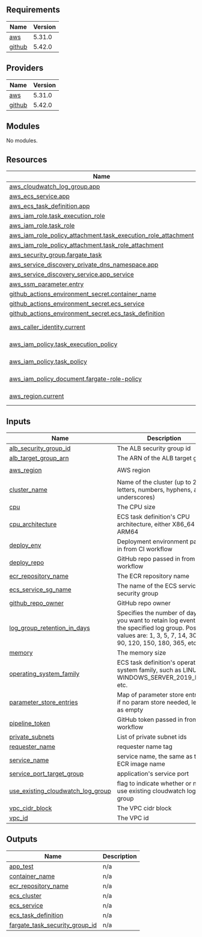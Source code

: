 <!-- BEGIN_TF_DOCS -->
## Requirements

| Name | Version |
|------|---------|
| <a name="requirement_aws"></a> [aws](#requirement\_aws) | 5.31.0 |
| <a name="requirement_github"></a> [github](#requirement\_github) | 5.42.0 |

## Providers

| Name | Version |
|------|---------|
| <a name="provider_aws"></a> [aws](#provider\_aws) | 5.31.0 |
| <a name="provider_github"></a> [github](#provider\_github) | 5.42.0 |

## Modules

No modules.

## Resources

| Name | Type |
|------|------|
| [aws_cloudwatch_log_group.app](https://registry.terraform.io/providers/hashicorp/aws/5.31.0/docs/resources/cloudwatch_log_group) | resource |
| [aws_ecs_service.app](https://registry.terraform.io/providers/hashicorp/aws/5.31.0/docs/resources/ecs_service) | resource |
| [aws_ecs_task_definition.app](https://registry.terraform.io/providers/hashicorp/aws/5.31.0/docs/resources/ecs_task_definition) | resource |
| [aws_iam_role.task_execution_role](https://registry.terraform.io/providers/hashicorp/aws/5.31.0/docs/resources/iam_role) | resource |
| [aws_iam_role.task_role](https://registry.terraform.io/providers/hashicorp/aws/5.31.0/docs/resources/iam_role) | resource |
| [aws_iam_role_policy_attachment.task_execution_role_attachment](https://registry.terraform.io/providers/hashicorp/aws/5.31.0/docs/resources/iam_role_policy_attachment) | resource |
| [aws_iam_role_policy_attachment.task_role_attachment](https://registry.terraform.io/providers/hashicorp/aws/5.31.0/docs/resources/iam_role_policy_attachment) | resource |
| [aws_security_group.fargate_task](https://registry.terraform.io/providers/hashicorp/aws/5.31.0/docs/resources/security_group) | resource |
| [aws_service_discovery_private_dns_namespace.app](https://registry.terraform.io/providers/hashicorp/aws/5.31.0/docs/resources/service_discovery_private_dns_namespace) | resource |
| [aws_service_discovery_service.app_service](https://registry.terraform.io/providers/hashicorp/aws/5.31.0/docs/resources/service_discovery_service) | resource |
| [aws_ssm_parameter.entry](https://registry.terraform.io/providers/hashicorp/aws/5.31.0/docs/resources/ssm_parameter) | resource |
| [github_actions_environment_secret.container_name](https://registry.terraform.io/providers/integrations/github/5.42.0/docs/resources/actions_environment_secret) | resource |
| [github_actions_environment_secret.ecs_service](https://registry.terraform.io/providers/integrations/github/5.42.0/docs/resources/actions_environment_secret) | resource |
| [github_actions_environment_secret.ecs_task_definition](https://registry.terraform.io/providers/integrations/github/5.42.0/docs/resources/actions_environment_secret) | resource |
| [aws_caller_identity.current](https://registry.terraform.io/providers/hashicorp/aws/5.31.0/docs/data-sources/caller_identity) | data source |
| [aws_iam_policy.task_execution_policy](https://registry.terraform.io/providers/hashicorp/aws/5.31.0/docs/data-sources/iam_policy) | data source |
| [aws_iam_policy.task_policy](https://registry.terraform.io/providers/hashicorp/aws/5.31.0/docs/data-sources/iam_policy) | data source |
| [aws_iam_policy_document.fargate-role-policy](https://registry.terraform.io/providers/hashicorp/aws/5.31.0/docs/data-sources/iam_policy_document) | data source |
| [aws_region.current](https://registry.terraform.io/providers/hashicorp/aws/5.31.0/docs/data-sources/region) | data source |

## Inputs

| Name | Description | Type | Default | Required |
|------|-------------|------|---------|:--------:|
| <a name="input_alb_security_group_id"></a> [alb\_security\_group\_id](#input\_alb\_security\_group\_id) | The ALB security group id | `string` | `"default"` | no |
| <a name="input_alb_target_group_arn"></a> [alb\_target\_group\_arn](#input\_alb\_target\_group\_arn) | The ARN of the ALB target group | `string` | `"default"` | no |
| <a name="input_aws_region"></a> [aws\_region](#input\_aws\_region) | AWS region | `string` | `"us-east-1"` | no |
| <a name="input_cluster_name"></a> [cluster\_name](#input\_cluster\_name) | Name of the cluster (up to 255 letters, numbers, hyphens, and underscores) | `string` | `""` | no |
| <a name="input_cpu"></a> [cpu](#input\_cpu) | The CPU size | `number` | `512` | no |
| <a name="input_cpu_architecture"></a> [cpu\_architecture](#input\_cpu\_architecture) | ECS task definition's CPU architecture, either X86\_64 or ARM64 | `string` | `"X86_64"` | no |
| <a name="input_deploy_env"></a> [deploy\_env](#input\_deploy\_env) | Deployment environment passed in from CI workflow | `string` | `"dev"` | no |
| <a name="input_deploy_repo"></a> [deploy\_repo](#input\_deploy\_repo) | GitHub repo passed in from CI workflow | `string` | `""` | no |
| <a name="input_ecr_repository_name"></a> [ecr\_repository\_name](#input\_ecr\_repository\_name) | The ECR repository name | `string` | `"default"` | no |
| <a name="input_ecs_service_sg_name"></a> [ecs\_service\_sg\_name](#input\_ecs\_service\_sg\_name) | The name of the ECS service security group | `string` | `"default"` | no |
| <a name="input_github_repo_owner"></a> [github\_repo\_owner](#input\_github\_repo\_owner) | GitHub repo owner | `string` | n/a | yes |
| <a name="input_log_group_retention_in_days"></a> [log\_group\_retention\_in\_days](#input\_log\_group\_retention\_in\_days) | Specifies the number of days you want to retain log events in the specified log group. Possible values are: 1, 3, 5, 7, 14, 30, 60, 90, 120, 150, 180, 365, etc. | `number` | `7` | no |
| <a name="input_memory"></a> [memory](#input\_memory) | The memory size | `number` | `1024` | no |
| <a name="input_operating_system_family"></a> [operating\_system\_family](#input\_operating\_system\_family) | ECS task definition's operating system family, such as LINUX, WINDOWS\_SERVER\_2019\_FULL, etc. | `string` | `"LINUX"` | no |
| <a name="input_parameter_store_entries"></a> [parameter\_store\_entries](#input\_parameter\_store\_entries) | Map of parameter store entries, if no param store needed, leave as empty | `map(any)` | `{}` | no |
| <a name="input_pipeline_token"></a> [pipeline\_token](#input\_pipeline\_token) | GitHub token passed in from CI workflow | `string` | `""` | no |
| <a name="input_private_subnets"></a> [private\_subnets](#input\_private\_subnets) | List of private subnet ids | `list` | n/a | yes |
| <a name="input_requester_name"></a> [requester\_name](#input\_requester\_name) | requester name tag | `string` | n/a | yes |
| <a name="input_service_name"></a> [service\_name](#input\_service\_name) | service name, the same as the ECR image name | `string` | n/a | yes |
| <a name="input_service_port_target_group"></a> [service\_port\_target\_group](#input\_service\_port\_target\_group) | application's service port | `number` | `8080` | no |
| <a name="input_use_existing_cloudwatch_log_group"></a> [use\_existing\_cloudwatch\_log\_group](#input\_use\_existing\_cloudwatch\_log\_group) | flag to indicate whether or not to use existing cloudwatch log group | `bool` | `true` | no |
| <a name="input_vpc_cidr_block"></a> [vpc\_cidr\_block](#input\_vpc\_cidr\_block) | The VPC cidr block | `string` | n/a | yes |
| <a name="input_vpc_id"></a> [vpc\_id](#input\_vpc\_id) | The VPC id | `string` | n/a | yes |

## Outputs

| Name | Description |
|------|-------------|
| <a name="output_app_test"></a> [app\_test](#output\_app\_test) | n/a |
| <a name="output_container_name"></a> [container\_name](#output\_container\_name) | n/a |
| <a name="output_ecr_repository_name"></a> [ecr\_repository\_name](#output\_ecr\_repository\_name) | n/a |
| <a name="output_ecs_cluster"></a> [ecs\_cluster](#output\_ecs\_cluster) | n/a |
| <a name="output_ecs_service"></a> [ecs\_service](#output\_ecs\_service) | n/a |
| <a name="output_ecs_task_definition"></a> [ecs\_task\_definition](#output\_ecs\_task\_definition) | n/a |
| <a name="output_fargate_task_security_group_id"></a> [fargate\_task\_security\_group\_id](#output\_fargate\_task\_security\_group\_id) | n/a |
<!-- END_TF_DOCS -->